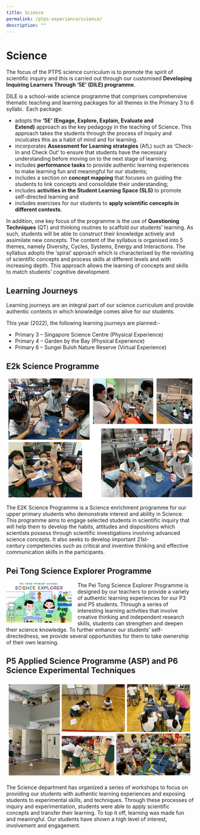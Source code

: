 ```yaml
---
title: Science
permalink: /ptps-experience/science/
description: ""
---
```

# Science 


The focus of the PTPS science curriculum is to promote the spirit of scientific inquiry and this is carried out through our customised **Developing Inquiring Learners Through ‘5E’ (DILE) programme**. 

DILE is a school-wide science programme that comprises comprehensive thematic teaching and learning packages for all themes in the Primary 3 to 6 syllabi.  Each package:

*   adopts the **‘5E’ (Engage, Explore, Explain, Evaluate and Extend)** approach as the key pedagogy in the teaching of Science. This approach takes the students through the process of inquiry and inculcates this as a habit of mind and for learning.
*   incorporates **Assessment for Learning strategies** (AfL) such as ‘Check-In and Check Out’ to ensure that students have the necessary understanding before moving on to the next stage of learning;
*   includes **performance tasks** to provide authentic learning experiences to make learning fun and meaningful for our students;
*   includes a section on **concept mapping** that focuses on guiding the students to link concepts and consolidate their understanding;
*   includes **activities in the Student Learning Space (SLS)** to promote self-directed learning and
*   includes exercises for our students to **apply scientific concepts in different contexts**.

In addition, one key focus of the programme is the use of **Questioning Techniques** (QT) and thinking routines to scaffold our students’ learning. As such, students will be able to construct their knowledge actively and assimilate new concepts. The content of the syllabus is organised into 5 themes, namely Diversity, Cycles, Systems, Energy and Interactions. The syllabus adopts the ‘spiral’ approach which is characterised by the revisiting of scientific concepts and process skills at different levels and with increasing depth. This approach allows the learning of concepts and skills to match students’ cognitive development.

## Learning Journeys


Learning journeys are an integral part of our science curriculum and provide authentic contexts in which knowledge comes alive for our students. 

This year (2022), the following learning journeys are planned:-

*   Primary 3 – Singapore Science Centre (Physical Experience) 
*   Primary 4 – Garden by the Bay (Physical Experience)
*   Primary 6 – Sungei Buloh Nature Reserve (Virtual Experience)

## E2k Science Programme

![](/images/PTPS%20Experience/sc_e2k.png)

The E2K Science Programme is a Science enrichment programme for our upper primary students who demonstrate interest and ability in Science.  This programme aims to engage selected students in scientific inquiry that will help them to develop the habits, attitudes and dispositions which scientists possess through scientific investigations involving advanced science concepts. It also seeks to develop important 21st-century competencies such as critical and inventive thinking and effective communication skills in the participants.

## Pei Tong Science Explorer Programme

<img src="/images/PTPS%20Experience/Science%20Explorer.png" style="width:35%;margin-right:15px;" align = "left">



The Pei Tong Science Explorer Programme is designed by our teachers to provide a variety of authentic learning experiences for our P3 and P5 students. Through a series of interesting learning activities that involve creative thinking and independent research skills, students can strengthen and deepen their science knowledge. To further enhance our students’ self-directedness, we provide several opportunities for them to take ownership of their own learning.

## P5 Applied Science Programme (ASP) and P6 Science Experimental Techniques


![](/images/PTPS%20Experience/Sc%20ASP%20and%20experimental%20tech.jpg)

The Science department has organized a series of workshops to focus on providing our students with authentic learning experiences and exposing students to experimental skills, and techniques. Through these processes of inquiry and experimentation, students were able to apply scientific concepts and transfer their learning. To top it off, learning was made fun and meaningful. Our students have shown a high level of interest, involvement and engagement.